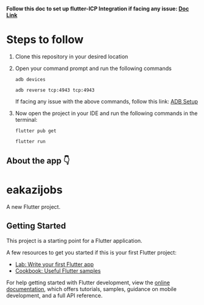 #### Follow this doc to set up flutter-ICP Integration if facing any issue: [Doc Link](https://docs.google.com/document/d/16VyvNnHc3Oh3in9qiF9vf3A0JQ8vGGryaR9VLn5w3h0/edit?addon_store#heading=h.vxd0ze3k3zsm)

# Steps to follow

1. Clone this repository in your desired location

2. Open your command prompt and run the following commands

    `adb devices`

    `adb reverse tcp:4943 tcp:4943`

   If facing any issue with the above commands, follow this link: [ADB Setup](https://developer.android.com/tools/adb)

3. Now open the project in your IDE and run the following commands in the terminal:

   `flutter pub get`

   `flutter run`

## About the app 👇

# eakazijobs

A new Flutter project.

## Getting Started

This project is a starting point for a Flutter application.

A few resources to get you started if this is your first Flutter project:

- [Lab: Write your first Flutter app](https://docs.flutter.dev/get-started/codelab)
- [Cookbook: Useful Flutter samples](https://docs.flutter.dev/cookbook)

For help getting started with Flutter development, view the
[online documentation](https://docs.flutter.dev/), which offers tutorials,
samples, guidance on mobile development, and a full API reference.